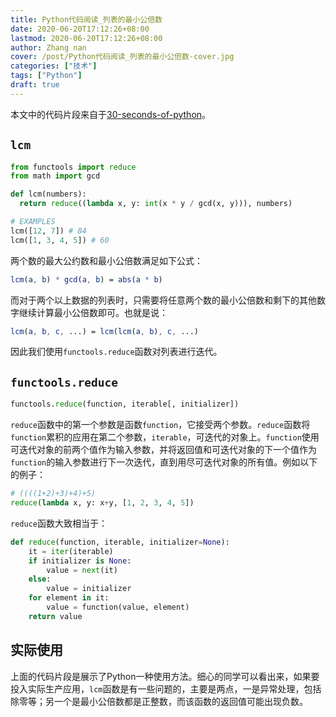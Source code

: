 ```yaml
---
title: Python代码阅读_列表的最小公倍数
date: 2020-06-20T17:12:26+08:00
lastmod: 2020-06-20T17:12:26+08:00
author: Zhang nan
cover: /post/Python代码阅读_列表的最小公倍数-cover.jpg
categories: ["技术"]
tags: ["Python"]
draft: true
---
```


本文中的代码片段来自于[30-seconds-of-python](https://github.com/30-seconds/30-seconds-of-python)。

<!--more-->

## `lcm`

```python
from functools import reduce
from math import gcd

def lcm(numbers):
  return reduce((lambda x, y: int(x * y / gcd(x, y))), numbers)

# EXAMPLES
lcm([12, 7]) # 84
lcm([1, 3, 4, 5]) # 60
```

两个数的最大公约数和最小公倍数满足如下公式：

```mathematica
lcm(a, b) * gcd(a, b) = abs(a * b)
```

而对于两个以上数据的列表时，只需要将任意两个数的最小公倍数和剩下的其他数字继续计算最小公倍数即可。也就是说：

```mathematica
lcm(a, b, c, ...) = lcm(lcm(a, b), c, ...)
```

因此我们使用`functools.reduce`函数对列表进行迭代。

## `functools.reduce`

```python
functools.reduce(function, iterable[, initializer])
```

`reduce`函数中的第一个参数是函数`function`，它接受两个参数。`reduce`函数将`function`累积的应用在第二个参数，`iterable`，可迭代的对象上。`function`使用可迭代对象的前两个值作为输入参数，并将返回值和可迭代对象的下一个值作为`function`的输入参数进行下一次迭代，直到用尽可迭代对象的所有值。例如以下的例子：

```python
# ((((1+2)+3)+4)+5)
reduce(lambda x, y: x+y, [1, 2, 3, 4, 5])
```

`reduce`函数大致相当于：
```python
def reduce(function, iterable, initializer=None):
    it = iter(iterable)
    if initializer is None:
        value = next(it)
    else:
        value = initializer
    for element in it:
        value = function(value, element)
    return value
```

## 实际使用

上面的代码片段是展示了Python一种使用方法。细心的同学可以看出来，如果要投入实际生产应用，`lcm`函数是有一些问题的，主要是两点，一是异常处理，包括除零等；另一个是最小公倍数都是正整数，而该函数的返回值可能出现负数。
